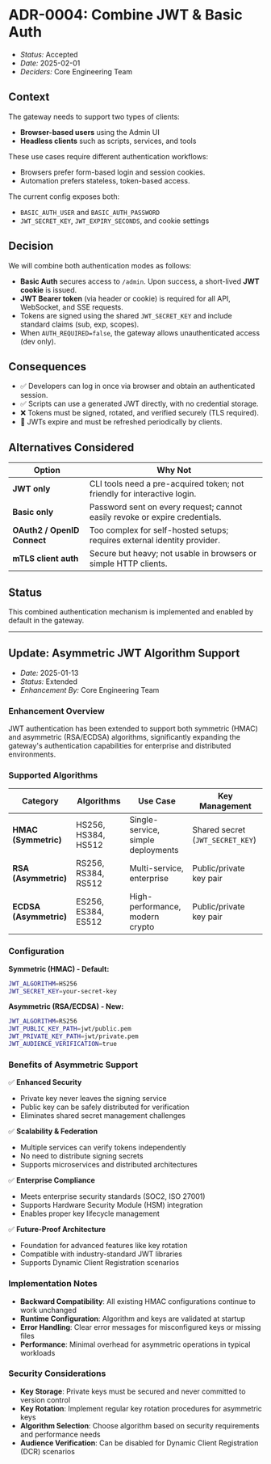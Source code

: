# ADR-0004: Combine JWT & Basic Auth

- *Status:* Accepted
- *Date:* 2025-02-01
- *Deciders:* Core Engineering Team

## Context

The gateway needs to support two types of clients:

- **Browser-based users** using the Admin UI
- **Headless clients** such as scripts, services, and tools

These use cases require different authentication workflows:

- Browsers prefer form-based login and session cookies.
- Automation prefers stateless, token-based access.

The current config exposes both:

- `BASIC_AUTH_USER` and `BASIC_AUTH_PASSWORD`
- `JWT_SECRET_KEY`, `JWT_EXPIRY_SECONDS`, and cookie settings

## Decision

We will combine both authentication modes as follows:

- **Basic Auth** secures access to `/admin`. Upon success, a short-lived **JWT cookie** is issued.
- **JWT Bearer token** (via header or cookie) is required for all API, WebSocket, and SSE requests.
- Tokens are signed using the shared `JWT_SECRET_KEY` and include standard claims (sub, exp, scopes).
- When `AUTH_REQUIRED=false`, the gateway allows unauthenticated access (dev only).

## Consequences

- ✅ Developers can log in once via browser and obtain an authenticated session.
- ✅ Scripts can use a generated JWT directly, with no credential storage.
- ❌ Tokens must be signed, rotated, and verified securely (TLS required).
- 🔄 JWTs expire and must be refreshed periodically by clients.

## Alternatives Considered

| Option | Why Not |
|--------|---------|
| **JWT only** | CLI tools need a pre-acquired token; not friendly for interactive login. |
| **Basic only** | Password sent on every request; cannot easily revoke or expire credentials. |
| **OAuth2 / OpenID Connect** | Too complex for self-hosted setups; requires external identity provider. |
| **mTLS client auth** | Secure but heavy; not usable in browsers or simple HTTP clients. |

## Status

This combined authentication mechanism is implemented and enabled by default in the gateway.

---

## Update: Asymmetric JWT Algorithm Support

- *Date:* 2025-01-13
- *Status:* Extended
- *Enhancement By:* Core Engineering Team

### Enhancement Overview

JWT authentication has been extended to support both symmetric (HMAC) and asymmetric (RSA/ECDSA) algorithms, significantly expanding the gateway's authentication capabilities for enterprise and distributed environments.

### Supported Algorithms

| Category | Algorithms | Use Case | Key Management |
|----------|------------|----------|----------------|
| **HMAC (Symmetric)** | HS256, HS384, HS512 | Single-service, simple deployments | Shared secret (`JWT_SECRET_KEY`) |
| **RSA (Asymmetric)** | RS256, RS384, RS512 | Multi-service, enterprise | Public/private key pair |
| **ECDSA (Asymmetric)** | ES256, ES384, ES512 | High-performance, modern crypto | Public/private key pair |

### Configuration

**Symmetric (HMAC) - Default:**
```bash
JWT_ALGORITHM=HS256
JWT_SECRET_KEY=your-secret-key
```

**Asymmetric (RSA/ECDSA) - New:**
```bash
JWT_ALGORITHM=RS256
JWT_PUBLIC_KEY_PATH=jwt/public.pem
JWT_PRIVATE_KEY_PATH=jwt/private.pem
JWT_AUDIENCE_VERIFICATION=true
```

### Benefits of Asymmetric Support

✅ **Enhanced Security**
- Private key never leaves the signing service
- Public key can be safely distributed for verification
- Eliminates shared secret management challenges

✅ **Scalability & Federation**
- Multiple services can verify tokens independently
- No need to distribute signing secrets
- Supports microservices and distributed architectures

✅ **Enterprise Compliance**
- Meets enterprise security standards (SOC2, ISO 27001)
- Supports Hardware Security Module (HSM) integration
- Enables proper key lifecycle management

✅ **Future-Proof Architecture**
- Foundation for advanced features like key rotation
- Compatible with industry-standard JWT libraries
- Supports Dynamic Client Registration scenarios

### Implementation Notes

- **Backward Compatibility**: All existing HMAC configurations continue to work unchanged
- **Runtime Configuration**: Algorithm and keys are validated at startup
- **Error Handling**: Clear error messages for misconfigured keys or missing files
- **Performance**: Minimal overhead for asymmetric operations in typical workloads

### Security Considerations

- **Key Storage**: Private keys must be secured and never committed to version control
- **Key Rotation**: Implement regular key rotation procedures for asymmetric keys
- **Algorithm Selection**: Choose algorithm based on security requirements and performance needs
- **Audience Verification**: Can be disabled for Dynamic Client Registration (DCR) scenarios
